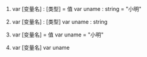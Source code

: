 <!-- 变量不要使用name,否则会与window对象下的name属性重名 -->
1.  var [变量名] : [类型] = 值
    var uname : string = "小明"

2.  var [变量名] : [类型]
    var uname : string       <!-- 变量值会设置为undfined-->

3.  var [变量名] = 值
    var uname = "小明"        <!-- 设置了初始值不设置类型,该变量可以是任意类型-->

4.  var [变量名]
    var uname                <!-- 声明变量没有设置类型和初始值,类型可以是任意类型,初始值为undfined-->